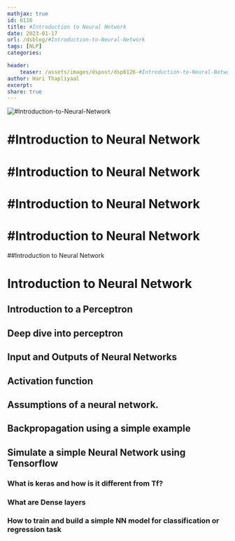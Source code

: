 ```yaml
---
mathjax: true
id: 6116
title: #Introduction to Neural Network
date: 2023-01-17
url: /dsblog/#Introduction-to-Neural-Network
tags: [NLP] 
categories: 

header:
    teaser: /assets/images/dspost/dsp6126-#Introduction-to-Neural-Network.jpg
author: Hari Thapliyaal 
excerpt:
share: true 
---
```


![#Introduction-to-Neural-Network](/assets/images/dspost/dsp6126-#Introduction-to-Neural-Network.jpg)

# #Introduction to Neural Network


# #Introduction to Neural Network


# #Introduction to Neural Network


# #Introduction to Neural Network


##Introduction to Neural Network


# Introduction to Neural Network

## Introduction to a Perceptron
## Deep dive into perceptron 
## Input and Outputs of Neural Networks
## Activation function
## Assumptions of a neural network.
## Backpropagation using a simple example
## Simulate a simple Neural Network using Tensorflow
### What is keras and how is it different from Tf?
### What are Dense layers
### How to train and build a simple NN model for classification or regression task